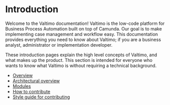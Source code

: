 # Introduction

Welcome to the Valtimo documentation! Valtimo is the low-code platform for Business Process Automation built on
top of Camunda. Our goal is to make implementing case management and workflow easy. This documentation provides everything
you need to know about Valtimo; if you are a business analyst, administrator or implementation developer.

These introduction pages explain the high level concepts of Valtimo, and what makes up the product. This section is 
intended for everyone who wants to know what Valtimo is without requiring a technical background.

* [Overview](introduction/overview.md)
* [Architectural overview](introduction/architectural-overview.md)
* [Modules](introduction/modules/modules.md)
* [How to contribute](CONTRIBUTING.md)
* [Style guide for contributing](STYLE-GUIDE.md)
